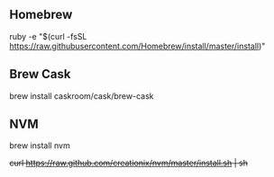 ## Homebrew

  ruby -e "$(curl -fsSL https://raw.githubusercontent.com/Homebrew/install/master/install)"

## Brew Cask

  brew install caskroom/cask/brew-cask

## NVM

  brew install nvm

<strike>curl https://raw.github.com/creationix/nvm/master/install.sh | sh</strike>

